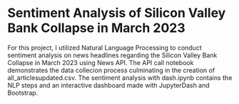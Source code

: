 # Sentiment Analysis of Silicon Valley Bank Collapse in March 2023
For this project, I utilized Natural Language Processing to conduct sentiment analysis on news headlines regarding the Silicon Valley Bank Collapse in March 2023 using News API. The API call notebook demonstrates the data collecion process culminating in the creation of all_articlesupdated.csv. The sentiment analysis with dash.ipynb contains the NLP steps and an interactive dashboard made with JupyterDash and Bootstrap. 
